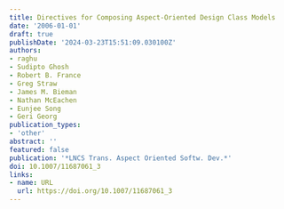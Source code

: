 ```yaml
---
title: Directives for Composing Aspect-Oriented Design Class Models
date: '2006-01-01'
draft: true
publishDate: '2024-03-23T15:51:09.030100Z'
authors:
- raghu
- Sudipto Ghosh
- Robert B. France
- Greg Straw
- James M. Bieman
- Nathan McEachen
- Eunjee Song
- Geri Georg
publication_types:
- 'other'
abstract: ''
featured: false
publication: '*LNCS Trans. Aspect Oriented Softw. Dev.*'
doi: 10.1007/11687061_3
links:
- name: URL
  url: https://doi.org/10.1007/11687061_3
---
```


